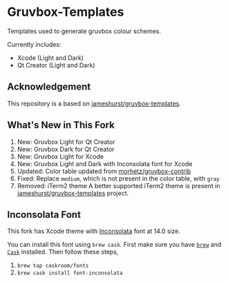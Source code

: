 # Gruvbox-Templates

Templates used to generate gruvbox colour schemes.

Currently includes:

* Xcode (Light and Dark)
* Qt Creator (Light and Dark)

## Acknowledgement

This repository is a based on [jameshurst/gruvbox-templates](https://github.com/jameshurst/gruvbox-templates/).

## What's New in This Fork

1. New: Gruvbox Light for Qt Creator 
1. New: Gruvbox Dark for Qt Creator 
1. New: Gruvbox Light for Xcode
1. New: Gruvbox Light and Dark with Inconsolata font for Xcode
1. Updated: Color table updated from [morhetz/gruvbox-contrib](https://github.com/morhetz/gruvbox-contrib)
1. Fixed: Replace `medium`, which is not present in the color table, with `gray`
1. Removed: iTerm2 theme
   A better supported iTerm2 theme is present in [jameshurst/gruvbox-templates](https://github.com/jameshurst/gruvbox-templates/) project.

## Inconsolata Font

This fork has Xcode theme with [Inconsolata](http://levien.com/type/myfonts/inconsolata.html) font at 14.0 size.

You can install this font using `brew cask`. First make sure you have [`brew`](http://brew.sh/) and [`Cask`](https://caskroom.github.io/) installed. Then follow these steps,

1. `brew tap caskroom/fonts`
1. `brew cask install font-inconsolata`

